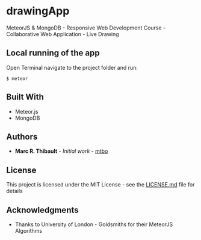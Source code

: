 # drawingApp

MeteorJS & MongoDB - Responsive Web Development Course - Collaborative Web Application - Live Drawing

## Local running of the app

Open Terminal navigate to the project folder and run:

```
$ meteor
```

## Built With

* Meteor.js
* MongoDB


## Authors

* **Marc R. Thibault** - *Initial work* - [mtbo](https://github.com/mtbo)


## License

This project is licensed under the MIT License - see the [LICENSE.md](LICENSE.md) file for details

## Acknowledgments

* Thanks to University of London - Goldsmiths for their MeteorJS Algorithms

